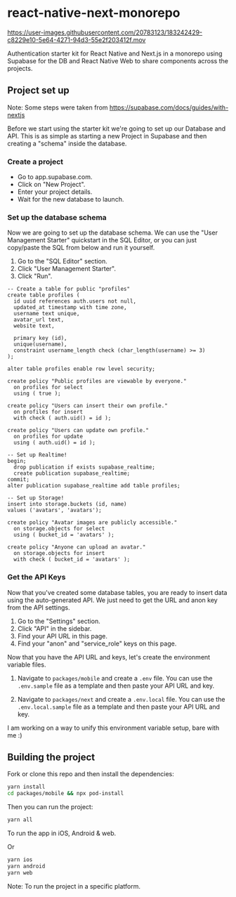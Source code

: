 # react-native-next-monorepo

https://user-images.githubusercontent.com/20783123/183242429-c8229e10-5e64-4271-94d3-55e2f203412f.mov

Authentication starter kit for React Native and Next.js in a monorepo using Supabase for the DB and React Native Web to share components across the projects.
## Project set up

Note: Some steps were taken from https://supabase.com/docs/guides/with-nextjs

Before we start using the starter kit we're going to set up our Database and API. This is as simple as starting a new Project in Supabase and then creating a "schema" inside the database.

### Create a project

- Go to app.supabase.com.
- Click on "New Project".
- Enter your project details.
- Wait for the new database to launch.

### Set up the database schema

Now we are going to set up the database schema. We can use the "User Management Starter" quickstart in the SQL Editor, or you can just copy/paste the SQL from below and run it yourself.

1. Go to the "SQL Editor" section.
2. Click "User Management Starter".
3. Click "Run".

```
-- Create a table for public "profiles"
create table profiles (
  id uuid references auth.users not null,
  updated_at timestamp with time zone,
  username text unique,
  avatar_url text,
  website text,

  primary key (id),
  unique(username),
  constraint username_length check (char_length(username) >= 3)
);

alter table profiles enable row level security;

create policy "Public profiles are viewable by everyone."
  on profiles for select
  using ( true );

create policy "Users can insert their own profile."
  on profiles for insert
  with check ( auth.uid() = id );

create policy "Users can update own profile."
  on profiles for update
  using ( auth.uid() = id );

-- Set up Realtime!
begin;
  drop publication if exists supabase_realtime;
  create publication supabase_realtime;
commit;
alter publication supabase_realtime add table profiles;

-- Set up Storage!
insert into storage.buckets (id, name)
values ('avatars', 'avatars');

create policy "Avatar images are publicly accessible."
  on storage.objects for select
  using ( bucket_id = 'avatars' );

create policy "Anyone can upload an avatar."
  on storage.objects for insert
  with check ( bucket_id = 'avatars' );
```

### Get the API Keys

Now that you've created some database tables, you are ready to insert data using the auto-generated API. We just need to get the URL and anon key from the API settings.

1. Go to the "Settings" section.
2. Click "API" in the sidebar.
3. Find your API URL in this page.
4. Find your "anon" and "service_role" keys on this page.

Now that you have the API URL and keys, let's create the environment variable files.

1. Navigate to `packages/mobile` and create a `.env` file. You can use the `.env.sample` file as a template and then paste your API URL and key.

2. Navigate to `packages/next` and create a `.env.local` file. You can use the `.env.local.sample` file as a template and then paste your API URL and key.

I am working on a way to unify this environment variable setup, bare with me :)

## Building the project

Fork or clone this repo and then install the dependencies:

```bash
yarn install
cd packages/mobile && npx pod-install
```

Then you can run the project:

```bash
yarn all
```

To run the app in iOS, Android & web.

Or

```bash
yarn ios
yarn android
yarn web
```

Note: To run the project in a specific platform.
